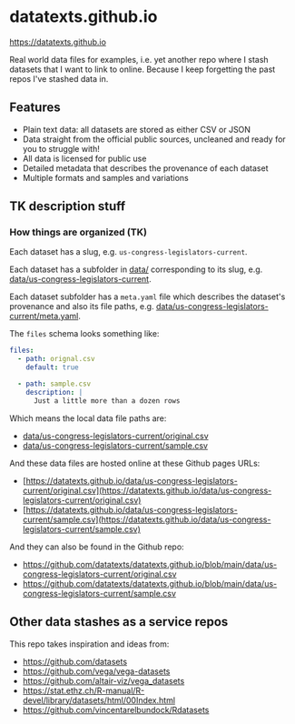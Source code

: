 # datatexts.github.io

https://datatexts.github.io

Real world data files for examples, i.e. yet another repo where I stash datasets that I want to link to online. Because I keep forgetting the past repos I've stashed data in.

## Features

- Plain text data: all datasets are stored as either CSV or JSON
- Data straight from the official public sources, uncleaned and ready for you to struggle with!
- All data is licensed for public use
- Detailed metadata that describes the provenance of each dataset
- Multiple formats and samples and variations

## TK description stuff

### How things are organized (TK)

Each dataset has a slug, e.g. `us-congress-legislators-current`.

Each dataset has a subfolder in [data/](data/) corresponding to its slug, e.g. [data/us-congress-legislators-current](data/us-congress-legislators-current).

Each dataset subfolder has a `meta.yaml` file which describes the dataset's provenance and also its file paths, e.g. [data/us-congress-legislators-current/meta.yaml](data/us-congress-legislators-current/meta.yaml).

The `files` schema looks something like:

```yaml
files:
  - path: orignal.csv
    default: true

  - path: sample.csv
    description: |
      Just a little more than a dozen rows
```

Which means the local data file paths are:

- [data/us-congress-legislators-current/original.csv](data/us-congress-legislators-current/original.csv)
- [data/us-congress-legislators-current/sample.csv](data/us-congress-legislators-current/sample.csv)

And these data files are hosted online at these Github pages URLs:

- [https://datatexts.github.io/data/us-congress-legislators-current/original.csv](https://datatexts.github.io/data/us-congress-legislators-current/original.csv)
- [https://datatexts.github.io/data/us-congress-legislators-current/sample.csv](https://datatexts.github.io/data/us-congress-legislators-current/sample.csv)

And they can also be found in the Github repo:

- https://github.com/datatexts/datatexts.github.io/blob/main/data/us-congress-legislators-current/original.csv
- https://github.com/datatexts/datatexts.github.io/blob/main/data/us-congress-legislators-current/sample.csv



## Other data stashes as a service repos

This repo takes inspiration and ideas from:


- https://github.com/datasets
- https://github.com/vega/vega-datasets
- https://github.com/altair-viz/vega_datasets
- https://stat.ethz.ch/R-manual/R-devel/library/datasets/html/00Index.html
- https://github.com/vincentarelbundock/Rdatasets
